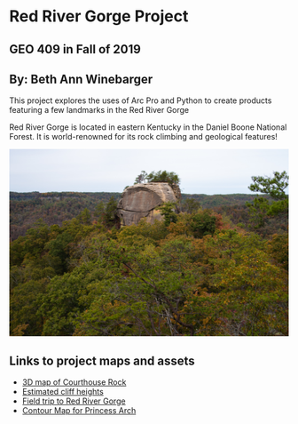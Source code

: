 # Red River Gorge Project 
## GEO 409 in Fall of 2019
## By: Beth Ann Winebarger

This project explores the uses of Arc Pro and Python to create products featuring a few landmarks in the Red River Gorge

Red River Gorge is located in eastern Kentucky in the Daniel Boone National Forest. It is world-renowned for its rock climbing and geological features!

![Image of Courthouse Rock](basemap/Images/fieldtrip_geo409_191025-3.jpg)


## Links to project maps and assets

* [3D map of Courthouse Rock](https://Winebarger.github.io/RRG2/3d)
* [Estimated cliff heights](Elevation/Lab7_300DPI.jpg)
* [Field trip to Red River Gorge](basemap/readme.md)
* [Contour Map for Princess Arch](map-pa/index.html)





